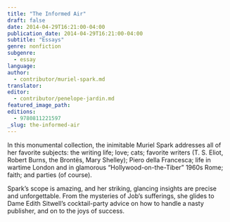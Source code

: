 ```yaml
---
title: "The Informed Air"
draft: false
date: 2014-04-29T16:21:00-04:00
publication_date: 2014-04-29T16:21:00-04:00
subtitle: "Essays"
genre: nonfiction
subgenre:
  - essay
language:
author:
  - contributor/muriel-spark.md
translator:
editor:
  - contributor/penelope-jardin.md
featured_image_path:
editions:
  - 9780811221597
_slug: the-informed-air
---
```


In this monumental collection, the inimitable Muriel Spark addresses all of her favorite subjects: the writing life; love; cats; favorite writers (T. S. Eliot, Robert Burns, the Brontës, Mary Shelley); Piero della Francesca; life in wartime London and in glamorous “Hollywood-on-the-Tiber” 1960s Rome; faith; and parties (of course). 

Spark’s scope is amazing, and her striking, glancing insights are precise and unforgettable. From the mysteries of Job’s sufferings, she glides to Dame Edith Sitwell’s cocktail-party advice on how to handle a nasty publisher, and on to the joys of success.

